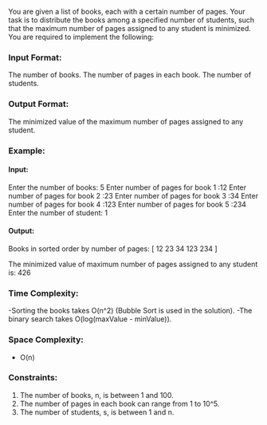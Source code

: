 You are given a list of books, each with a certain number of pages. Your task is to distribute the books among a specified number of students, such that the maximum number of pages assigned to any student is minimized. You are required to implement the following:

### Input Format:

The number of books.
The number of pages in each book.
The number of students.

### Output Format:

The minimized value of the maximum number of pages assigned to any student.

### Example:

#### Input:

Enter the number of books: 5
Enter number of pages for book 1 :12
Enter number of pages for book 2 :23
Enter number of pages for book 3 :34
Enter number of pages for book 4 :123
Enter number of pages for book 5 :234
Enter the number of student: 1

#### Output:

Books in sorted order by number of pages:
[ 12 23 34 123 234 ]

The minimized value of maximum number of pages assigned to any student is: 426

### Time Complexity:

-Sorting the books takes O(n^2) (Bubble Sort is used in the solution).
-The binary search takes O(log(maxValue - minValue)).

### Space Complexity:

- O(n)

### Constraints:

1. The number of books, n, is between 1 and 100.
2. The number of pages in each book can range from 1 to 10^5.
3. The number of students, s, is between 1 and n.
